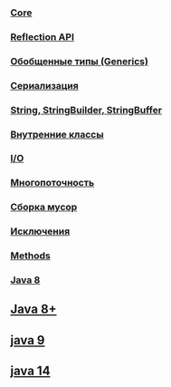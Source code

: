 ### <a href="core/readme.md">Core</a>
### <a href="reflection/readme.md">Reflection API</a>
### <a href="generics/readme.md">Обобщенные типы (Generics)</a>
### <a href="serialization/readme.md">Сериализация</a>
### <a href="string/readme.md">String, StringBuilder, StringBuffer</a>
### <a href="classes/readme.md">Внутренние классы</a>
### <a href="io/readme.md">I/O</a>
### <a href="multithreading/readme.md">Многопоточность</a>
### <a href="garbage/readme.md">Сборка мусор</a>
### <a href="trycatch/readme.md">Исключения</a>
### <a href="methods/readme.md">Methods</a>
### <a href="java8/readme.md">Java 8</a>
## <a href="java8plus/readme.md">Java 8+</a>
## <a href="java9/readme.md">java 9</a>
## <a href="java14/readme.md">java 14</a>